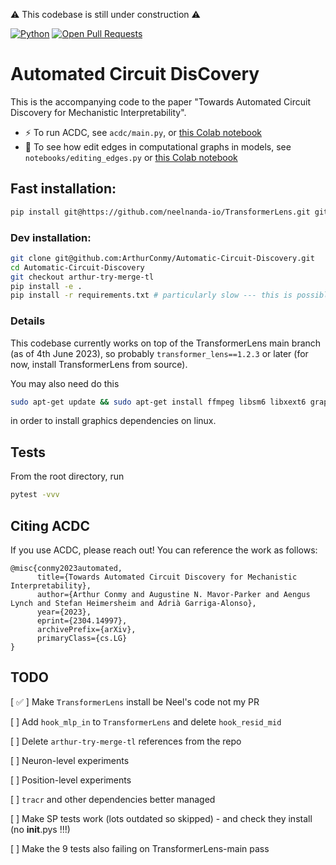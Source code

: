 :warning: This codebase is still under construction :warning:

[![Python](https://img.shields.io/badge/python-3.7%2B-blue)]() [![Open Pull Requests](https://img.shields.io/github/issues-pr/ArthurConmy/Automatic-Circuit-Discovery.svg)](https://github.com/ArthurConmy/Automatic-Circuit-Discovery/pulls)

# Automated Circuit DisCovery 

This is the accompanying code to the paper "Towards Automated Circuit Discovery for Mechanistic Interpretability".

* :zap: To run ACDC, see `acdc/main.py`, or <a href="https://colab.research.google.com/github/ArthurConmy/Automatic-Circuit-Discovery/blob/arthur-try-merge-tl/notebooks/colabs/ACDC_Main_Demo.ipynb">this Colab notebook</a>
* :wrench: To see how edit edges in computational graphs in models, see `notebooks/editing_edges.py` or <a href="https://colab.research.google.com/github/ArthurConmy/Automatic-Circuit-Discovery/blob/arthur-try-merge-tl/notebooks/colabs/ACDC_Editing_Edges_Demo.ipynb">this Colab notebook</a>

## Fast installation:

```bash
pip install git@https://github.com/neelnanda-io/TransformerLens.git git@https://github.com/ArthurConmy/Automatic-Circuit-Discovery.git@arthur-try-merge-tl cmapy torchtyping
```

### Dev installation:

```bash
git clone git@github.com:ArthurConmy/Automatic-Circuit-Discovery.git
cd Automatic-Circuit-Discovery
git checkout arthur-try-merge-tl
pip install -e .
pip install -r requirements.txt # particularly slow --- this is possible to avoid if you don't mind e.g skipping `tracr` installations
```

### Details

This codebase currently works on top of the TransformerLens main branch (as of 4th June 2023), so probably `transformer_lens==1.2.3` or later (for now, install TransformerLens from source).

You may also need do this

```bash
sudo apt-get update && sudo apt-get install ffmpeg libsm6 libxext6 graphviz
```

in order to install graphics dependencies on linux.

## Tests

From the root directory, run 

```bash
pytest -vvv
```

## Citing ACDC

If you use ACDC, please reach out! You can reference the work as follows:

```
@misc{conmy2023automated,
      title={Towards Automated Circuit Discovery for Mechanistic Interpretability}, 
      author={Arthur Conmy and Augustine N. Mavor-Parker and Aengus Lynch and Stefan Heimersheim and Adrià Garriga-Alonso},
      year={2023},
      eprint={2304.14997},
      archivePrefix={arXiv},
      primaryClass={cs.LG}
}
```

## TODO

[ :white_check_mark: ] Make `TransformerLens` install be Neel's code not my PR

[ ] Add `hook_mlp_in` to `TransformerLens` and delete `hook_resid_mid`

[ ] Delete `arthur-try-merge-tl` references from the repo

[ ] Neuron-level experiments

[ ] Position-level experiments

[ ] `tracr` and other dependencies better managed

[ ] Make SP tests work (lots outdated so skipped) - and check they install (no __init__.pys !!!)

[ ] Make the 9 tests also failing on TransformerLens-main pass
